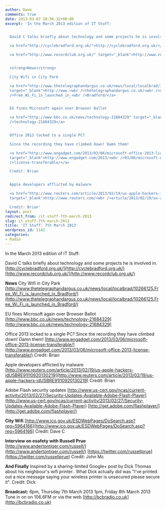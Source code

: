 ```yaml
---
author: Dave
comments: true
date: 2013-03-07 10:36:32+00:00
excerpt: 'In the March 2013 edition of IT Stuff:


  David C talks briefly about technology and some projects he is involved in.

  <a href="http://cyclebradford.org.uk/">http://cyclebradford.org.uk/</a>

  <a href="http://www.recordclub.org.uk/" target="_blank">http://www.recordclub.org.uk/</a>


  <strong>News</strong>

  City Wifi in City Park

  <a href="http://www.thetelegraphandargus.co.uk/news/local/localbrad/10266125.Free_Wi_Fi_is_launched_in_Bradford/"
  target="_blank">http://www.<wbr />thetelegraphandargus.co.uk/<wbr />news/local/localbrad/10266125.<wbr
  />Free_Wi_Fi_is_launched_in_<wbr />Bradford/</a>


  EU fines Microsoft again over Browser Ballot

  <a href="http://www.bbc.co.uk/news/technology-21684329" target="_blank">http://www.bbc.co.uk/news/<wbr
  />technology-21684329</a>


  Office 2013 locked to a single PC?

  Since the recording they have climbed down! Damn them!

  <a href="http://www.engadget.com/2013/03/06/microsoft-office-2013-license-transferable/"
  target="_blank">http://www.engadget.com/2013/<wbr />03/06/microsoft-office-2013-<wbr
  />license-transferable/</a>

  Credit: Brian


  Apple developers afflicted by malware

  <a href="http://www.reuters.com/article/2013/02/19/us-apple-hackers-idUSBRE91I10920130219"
  target="_blank">http://www.reuters.com/<wbr />article/2013/02/19/us-apple-<wbr />hackers-idUSBRE91I10920130219</a>

  Credit: Brian'
layout: post
redirect_from: /it-stuff-7th-march-2013
slug: it-stuff-7th-march-2013
title: 'IT Stuff: 7th March 2013'
wordpress_id: 1142
categories:
- Radio
---
```


In the March 2013 edition of IT Stuff:

David C talks briefly about technology and some projects he is involved in.
[http://cyclebradford.org.uk/](http://cyclebradford.org.uk/)
[http://www.recordclub.org.uk/](http://www.recordclub.org.uk/)

**News**
City Wifi in City Park
[http://www.thetelegraphandargus.co.uk/news/local/localbrad/10266125.Free_Wi_Fi_is_launched_in_Bradford/](http://www.thetelegraphandargus.co.uk/news/local/localbrad/10266125.Free_Wi_Fi_is_launched_in_Bradford/)

EU fines Microsoft again over Browser Ballot
[http://www.bbc.co.uk/news/technology-21684329](http://www.bbc.co.uk/news/technology-21684329)

Office 2013 locked to a single PC?
Since the recording they have climbed down! Damn them!
[http://www.engadget.com/2013/03/06/microsoft-office-2013-license-transferable/](http://www.engadget.com/2013/03/06/microsoft-office-2013-license-transferable/)
Credit: Brian

Apple developers afflicted by malware
[http://www.reuters.com/article/2013/02/19/us-apple-hackers-idUSBRE91I10920130219](http://www.reuters.com/article/2013/02/19/us-apple-hackers-idUSBRE91I10920130219)
Credit: Brian

Adobe Flash security updates
[http://www.us-cert.gov/ncas/current-activity/2013/02/27/Security-Updates-Available-Adobe-Flash-Player](http://www.us-cert.gov/ncas/current-activity/2013/02/27/Security-Updates-Available-Adobe-Flash-Player)
[http://get.adobe.com/flashplayer/](http://get.adobe.com/flashplayer/)

**City Wifi**
[http://www.ico.gov.uk/ESDWebPages/DoSearch.asp?reg=5964166](http://www.ico.gov.uk/ESDWebPages/DoSearch.asp?reg=5964166)
Credit: Dave C

**Interview on esafety with Russell Prue**
[http://www.andertontiger.com/russell/](http://www.andertontiger.com/russell/)
[https://twitter.com/russellprue](https://twitter.com/russellprue)
Credit: John Mc

**And Finally**
Inspired by a sharing-limited Google+ post by Dick Thomas about his
neighbour's wifi printer.  What Dick actually did was "I've printed
out a nice message saying your wireless printer is unsecured please
secure it".
Credit: Dick

**Broadcast:**
6pm, Thursday 7th March 2013
1pm, Friday 8th March 2013
Tune in on on 106.6FM or via the web [http://bcbradio.co.uk](http://bcbradio.co.uk)
